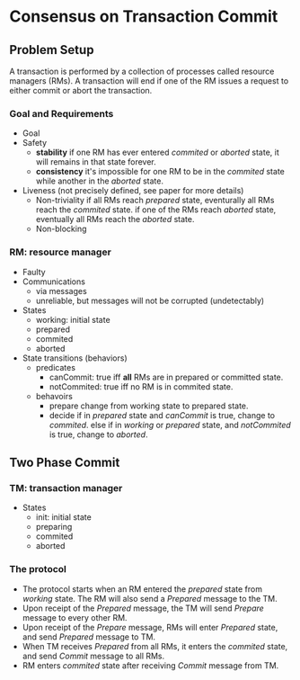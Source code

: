 # Consensus on Transaction Commit

## Problem Setup
A transaction is performed by a collection of processes called resource managers (RMs). A transaction will end if one of the RM issues a request to either commit or abort the transaction.

### Goal and Requirements
- Goal
- Safety
  - **stability** if one RM has ever entered *commited* or *aborted* state, it will remains in that state forever.
  - **consistency** it's impossible for one RM to be in the *commited* state while another in the *aborted* state.
- Liveness (not precisely defined, see paper for more details)
  - Non-triviality
    if all RMs reach *prepared* state, 
      eventurally all RMs reach the *commited* state.
    if one of the RMs reach *aborted* state,
      eventually all RMs reach the *aborted* state.
  - Non-blocking

### RM: resource manager
- Faulty
- Communications
  - via messages
  - unreliable, but messages will not be corrupted (undetectably)
- States
  - working: initial state
  - prepared
  - commited
  - aborted
- State transitions (behaviors)
  - predicates 
    - canCommit: true iff **all** RMs are in prepared or committed state. 
    - notCommited: true iff no RM is in commited state.
  - behavoirs
    - prepare
      change from working state to prepared state.
    - decide
      if in *prepared* state and *canCommit* is true, 
        change  to *commited*.
      else if in *working* or *prepared* state, and *notCommited* is true,
        change to *aborted*.


## Two Phase Commit
### TM: transaction manager
- States
  - init: initial state
  - preparing
  - commited
  - aborted
      
### The protocol
- The protocol starts when an RM entered the *prepared* state from *working* state. The RM will also send a *Prepared* message to the TM.
- Upon receipt of the *Prepared* message, the TM will send *Prepare* message to every other RM. 
- Upon receipt of the *Prepare* message, RMs will enter *Prepared* state, and send *Prepared* message to TM.
- When TM receives *Prepared* from all RMs, it enters the *commited* state, and send *Commit* message to all RMs.
- RM enters *commited* state after receiving *Commit* message from TM.


